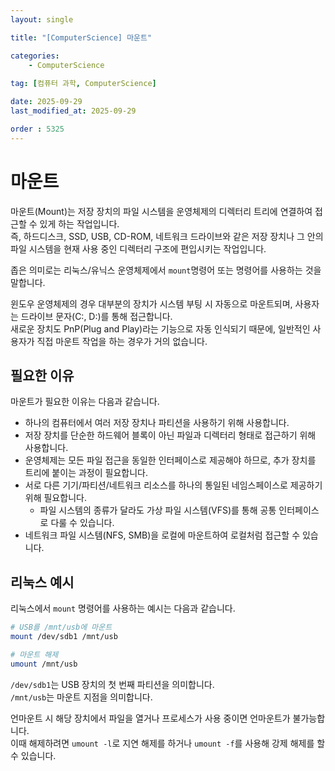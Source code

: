 ```yaml
---
layout: single

title: "[ComputerScience] 마운트"

categories:
    - ComputerScience
    
tag: [컴퓨터 과학, ComputerScience]

date: 2025-09-29
last_modified_at: 2025-09-29

order : 5325
---
```


# 마운트

마운트(Mount)는 저장 장치의 파일 시스템을 운영체제의 디렉터리 트리에 연결하여 접근할 수 있게 하는 작업입니다.  
즉, 하드디스크, SSD, USB, CD-ROM, 네트워크 드라이브와 같은 저장 장치나 그 안의 파일 시스템을 현재 사용 중인 디렉터리 구조에 편입시키는 작업입니다.

좁은 의미로는 리눅스/유닉스 운영체제에서 `mount`명령어 또는 명령어를 사용하는 것을 말합니다.

윈도우 운영체제의 경우 대부분의 장치가 시스템 부팅 시 자동으로 마운트되며, 사용자는 드라이브 문자(C:\, D:\)를 통해 접근합니다.  
새로운 장치도 PnP(Plug and Play)라는 기능으로 자동 인식되기 때문에, 일반적인 사용자가 직접 마운트 작업을 하는 경우가 거의 없습니다.

## 필요한 이유

마운트가 필요한 이유는 다음과 같습니다.

- 하나의 컴퓨터에서 여러 저장 장치나 파티션을 사용하기 위해 사용합니다.  
- 저장 장치를 단순한 하드웨어 블록이 아닌 파일과 디렉터리 형태로 접근하기 위해 사용합니다.  
- 운영체제는 모든 파일 접근을 동일한 인터페이스로 제공해야 하므로, 추가 장치를 트리에 붙이는 과정이 필요합니다.
- 서로 다른 기기/파티션/네트워크 리소스를 하나의 통일된 네임스페이스로 제공하기 위해 필요합니다.
    + 파일 시스템의 종류가 달라도 가상 파일 시스템(VFS)를 통해 공통 인터페이스로 다룰 수 있습니다.
- 네트워크 파일 시스템(NFS, SMB)을 로컬에 마운트하여 로컬처럼 접근할 수 있습니다.

## 리눅스 예시

리눅스에서 `mount` 명령어를 사용하는 예시는 다음과 같습니다.

```bash
# USB를 /mnt/usb에 마운트
mount /dev/sdb1 /mnt/usb

# 마운트 해제
umount /mnt/usb
```

`/dev/sdb1`는 USB 장치의 첫 번째 파티션을 의미합니다.  
`/mnt/usb`는 마운트 지점을 의미합니다.

언마운트 시 해당 장치에서 파일을 열거나 프로세스가 사용 중이면 언마운트가 불가능합니다.  
이때 해제하려면 `umount -l`로 지연 해제를 하거나 `umount -f`를 사용해 강제 해제를 할 수 있습니다.